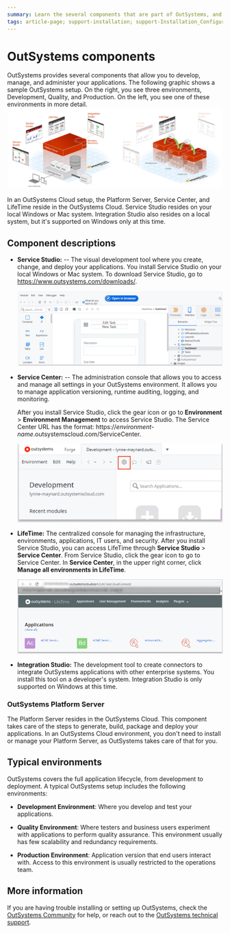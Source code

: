 ```yaml
---
summary: Learn the several components that are part of OutSystems, and how to set up OutSystems on the cloud or on-premises.
tags: article-page; support-installation; support-Installation_Configuration-overview; support-Integrations_Extensions
---
```


# OutSystems components

OutSystems provides several components that allow you to develop, manage, and administer your applications. The following graphic shows a sample OutSystems setup. On the right, you see three environments, Development, Quality, and Production. On the left, you see one of these environments in more detail. 
![](images/intro-1.png)

In an OutSystems Cloud setup, the Platform Server, Service Center, and LifeTime reside in the OutSystems Cloud. Service Studio resides on your local Windows or Mac system. Integration Studio also resides on a local system, but it's supported on Windows only at this time. 

 ## Component descriptions
 

* **Service Studio:** -- The visual development tool where you create, change, and deploy your applications. You install Service Studio on your local Windows or Mac system. To download Service Studio, go to https://www.outsystems.com/downloads/. 

    ![](images/SS-general-view.png)

* **Service Center:** -- The administration console that allows you to access and manage all settings in your OutSystems environment. It allows you to manage application versioning, runtime auditing, logging, and monitoring. 

    After you install Service Studio, click the gear icon or go to **Environment** > **Environment Management** to access Service Studio. The Service Center URL has the format: https://*environment-name*.outsystemscloud.com/ServiceCenter.
 
  ![](images/service-center-link.png)


* **LifeTime:** The centralized console for managing the infrastructure, environments, applications, IT users, and security. After you install Service Studio, you can access LifeTime through **Service Studio** > **Service Center**. From Service Studio, click the gear icon to go to Service Center. In **Service Center**, in the upper right corner, click **Manage all environments in LifeTime**.

    ![](images/lifetime-new-free.png)

* **Integration Studio:** The development tool to create connectors to integrate OutSystems applications with other enterprise systems. You install this tool on a developer's system. Integration Studio is only supported on Windows at this time. 

### OutSystems Platform Server
The Platform Server resides in the OutSystems Cloud. This component takes care of the steps to generate, build, package and deploy your applications. In an OutSystems Cloud environment, you don't need to install or manage your Platform Server, as OutSystems takes care of that for you.

## Typical environments

OutSystems covers the full application lifecycle, from development to deployment. A typical OutSystems setup includes the following environments:

* **Development Environment**: Where you develop and test your applications.

* **Quality Environment**: Where testers and business users experiment with applications to perform quality assurance. This environment usually has few scalability and redundancy requirements.

* **Production Environment**: Application version that end users interact with. Access to this environment is usually restricted to the operations team.

## More information

If you are having trouble installing or setting up OutSystems, check the [OutSystems Community](http://www.outsystems.com/forums/) for help, or reach out to the [OutSystems technical support](https://success.outsystems.com/Support/Enterprise_Customers/OutSystems_Support/01_Contact_OutSystems_technical_support).
